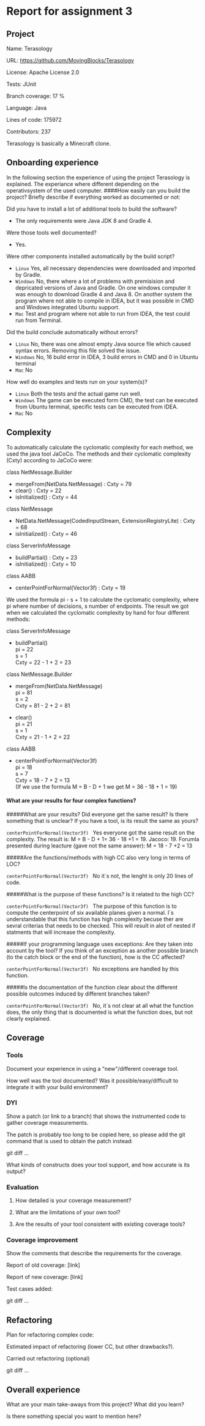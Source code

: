 # Report for assignment 3

## Project

Name: Terasology

URL: https://github.com/MovingBlocks/Terasology

License: Apache License 2.0

Tests: JUnit

Branch coverage: 17 %

Language: Java

Lines of code: 175972

Contributors: 237

Terasology is basically a Minecraft clone.

## Onboarding experience
In the following section the experience of using the project Terasology is explained. The experiance where different depending
on the operativsystem of the used computer.
####How easily can you build the project? Briefly describe if everything worked as documented or not:

Did you have to install a lot of additional tools to build the software?
* The only requirements were Java JDK 8 and Gradle 4.

Were those tools well documented?
* Yes.

Were other components installed automatically by the build script?
* `Linux` Yes, all necessary dependencies were downloaded and imported by Gradle.
* `Windows` No, there where a lot of problems with premisision and depricated versions of Java and Gradle. On one windows computer
it was enough to download Gradle 4 and Java 8. On another system the program where not able to compile in IDEA, but it was possible
in CMD and Windows integrated Ubuntu support.
* `Mac` Test and program where not able to run from IDEA, the test could run from Terminal.

Did the build conclude automatically without errors?
* `Linux` No, there was one almost empty Java source file which caused syntax errors. Removing this file solved the issue.
* `Windows` No, 16 build error in IDEA, 3 build errors in CMD and 0 in Ubuntu terminal
* `Mac` No

How well do examples and tests run on your system(s)?

* `Linux` Both the tests and the actual game run well.
* `Windows` The game can be executed form CMD, the test can be executed from Ubuntu terminal, specific tests can be executed from IDEA.
* `Mac` No


## Complexity
To automatically calculate the cyclomatic complexity for each method, we used the java tool JaCoCo. The methods and their cyclomatic complexity (Cxty) according to JaCoCo were:

class NetMessage.Builder
* mergeFrom(NetData.NetMessage) : Cxty = 79
* clear() : Cxty = 22
* isInitialized() : Cxty = 44

class NetMessage
* NetData.NetMessage(CodedInputStream, ExtensionRegistryLite) : Cxty = 68
* isInitialized() : Cxty = 46

class ServerInfoMessage
* buildPartial() : Cxty = 23
* isInitialized() : Cxty = 10

class AABB
* centerPointForNormal(Vector3f) : Cxty = 19

We used the formula pi - s + 1 to calculate the cyclomatic complexity, where pi where number of decisions, s number of endpoints. The result we got when we calculated the cyclomatic complexity by hand for four different methods:

class ServerInfoMessage
  * buildPartial()  
    pi = 22  
    s = 1  
    Cxty = 22 - 1 + 2 = 23

class NetMessage.Builder
  * mergeFrom(NetData.NetMessage)  
    pi = 81  
    s =  2  
    Cxty = 81 - 2 + 2 = 81  

  * clear()  
    pi = 21  
    s = 1  
    Cxty = 21 - 1 + 2 = 22

class AABB
  * centerPointForNormal(Vector3f)  
    pi =  18  
    s =  7  
    Cxty =  18 - 7 + 2 = 13   
    (If we use the formula M = B - D + 1 we get M = 36 - 18 + 1 = 19)  


#### What are your results for four complex functions?
#####What are your results? Did everyone get the same result? Is there something that is unclear? If you have a tool, is its result the same as yours?

`centerPointForNormal(Vector3f) ` Yes everyone got the same result on the complexity. The result is: M = B - D + 1= 36 - 18 +1 = 19. Jacoco: 19. Forumla presented during leacture (gave not the same answer): M = 18 - 7 +2 = 13

#####Are the functions/methods with high CC also very long in terms of LOC?

`centerPointForNormal(Vector3f) ` No it´s not, the lenght is only 20 lines of code.

#####What is the purpose of these functions? Is it related to the high CC?

`centerPointForNormal(Vector3f) ` The purpose of this function is to compute the centerpoint of six available planes given a normal. I´s understandable that this function has high complexity becuse ther are sevral criterias that needs to be checked. This will result in alot of nested if statments that will increase the complexity.

#####If your programming language uses exceptions: Are they taken into account by the tool? If you think of an exception as another possible branch (to the catch block or the end of the function), how is the CC affected?

`centerPointForNormal(Vector3f) ` No exceptions are handled by this function.

#####Is the documentation of the function clear about the different possible outcomes induced by different branches taken? 

`centerPointForNormal(Vector3f) ` No, it´s not clear at all what the function does, the only thing that is documented is what the function does, but not clearly explained.
 

## Coverage

### Tools

Document your experience in using a "new"/different coverage tool.

How well was the tool documented? Was it possible/easy/difficult to
integrate it with your build environment?

### DYI

Show a patch (or link to a branch) that shows the instrumented code to
gather coverage measurements.

The patch is probably too long to be copied here, so please add
the git command that is used to obtain the patch instead:

git diff ...

What kinds of constructs does your tool support, and how accurate is
its output?

### Evaluation

1. How detailed is your coverage measurement?

2. What are the limitations of your own tool?

3. Are the results of your tool consistent with existing coverage tools?

### Coverage improvement

Show the comments that describe the requirements for the coverage.

Report of old coverage: [link]

Report of new coverage: [link]

Test cases added:

git diff ...

## Refactoring

Plan for refactoring complex code:

Estimated impact of refactoring (lower CC, but other drawbacks?).

Carried out refactoring (optional)

git diff ...

## Overall experience

What are your main take-aways from this project? What did you learn?

Is there something special you want to mention here?
